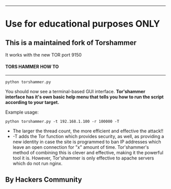 ----------------------------------------------------
# Use for educational purposes ONLY

## This is a maintained fork of Torshammer  
It works with the new TOR port 9150  

#### TORS HAMMER HOW TO  
----------------------------------------------------
```console
python torshammer.py
```
You should now see a terminal-based GUI interface.
**Tor'shammer interface has it's own basic help menu that tells you how to run the script according to your target.**

Example usage:
```console
python torshammer.py -t 192.168.1.100 -r 100000 -T
```
- The larger the thread count, the more efficient and effective the attack!!
- -T adds the Tor function which provides security, as well, as providing a new identity in case the site is
programmed to ban IP addresses which leave an open connection for "x" amount of time. Tor'shammer's method of
combining this is clever and effective, making it the powerful tool it is. However, Tor'shammer is only effective to
apache servers which do not run nginx.

## By Hackers Community
